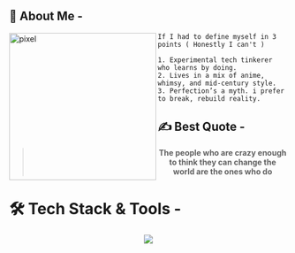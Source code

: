 ## 📜 About Me -

<img src="https://tenor.com/es/view/dark-souls-gif-16150712255956092871.gif" alt="pixel" width="266" align="left"> 

```
If I had to define myself in 3 points ( Honestly I can't )

1. Experimental tech tinkerer who learns by doing.
2. Lives in a mix of anime, whimsy, and mid-century style.
3. Perfection’s a myth. i prefer to break, rebuild reality.
```

## ✍️ Best Quote -
<div align="center" width="50">
  
  <blockquote>
    <p><b>The people who are crazy enough to think they can change the world are the ones who do</b></p>
  </blockquote>
  
</div>

# 🛠 Tech Stack & Tools -
<p align="center">
  <a href="https://skillicons.dev">
    <img src="https://skillicons.dev/icons?i=html,css,js,ts,py,react,github,vscode,notion,windows" />
  </a>
</p>
